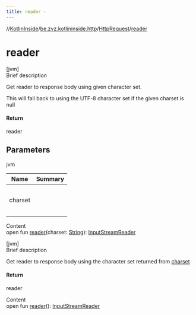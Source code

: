 ```yaml
---
title: reader -
---
```

//[KotlinInside](../../index.md)/[be.zvz.kotlininside.http](../index.md)/[HttpRequest](index.md)/[reader](reader.md)



# reader  
[jvm]  
Brief description  




Get reader to response body using given character set. 



 This will fall back to using the UTF-8 character set if the given charset is null





#### Return  


reader



## Parameters  
  
jvm  
  
|  Name|  Summary| 
|---|---|
| charset| <br><br><br><br>
  
  
Content  
open fun [reader](reader.md)(charset: [String](https://docs.oracle.com/javase/7/docs/api/java/lang/String.html)): [InputStreamReader](https://docs.oracle.com/javase/7/docs/api/java/io/InputStreamReader.html)  


[jvm]  
Brief description  


Get reader to response body using the character set returned from [charset](charset.md)



#### Return  


reader

  
Content  
open fun [reader](reader.md)(): [InputStreamReader](https://docs.oracle.com/javase/7/docs/api/java/io/InputStreamReader.html)  



